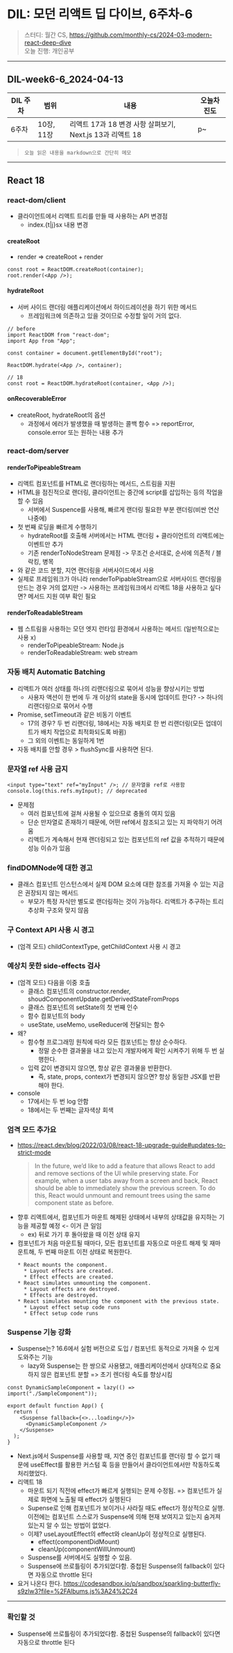# DIL: 모던 리액트 딥 다이브, 6주차-6

> 스터디: 월간 CS, https://github.com/monthly-cs/2024-03-modern-react-deep-dive  
> 오늘 진행: 개인공부

---

## DIL-week6-6_2024-04-13

| DIL 주차 | 범위       | 내용                                                      | 오늘차 진도 |
| -------- | ---------- | --------------------------------------------------------- | ----------- |
| 6주차    | 10장, 11장 | 리액트 17과 18 변경 사항 살펴보기, Next.js 13과 리액트 18 | p~          |

> `오늘 읽은 내용을 markdown으로 간단히 메모`

---

## React 18

### react-dom/client

- 클라이언트에서 리액트 트리를 만들 때 사용하는 API 변경점
  - index.{t|j}sx 내용 변경

#### createRoot

- render => createRoot + render

```tsx
const root = ReactDOM.createRoot(container);
root.render(<App />);
```

#### hydrateRoot

- 서버 사이드 랜더링 애플리케이션에서 하이드레이션을 하기 위한 메서드
  - 프레임워크에 의존하고 있을 것이므로 수정할 일이 거의 없다.

```tsx
// before
import ReactDOM from "react-dom";
import App from "App";

const container = document.getElementById("root");

ReactDOM.hydrate(<App />, container);

// 18
const root = ReactDOM.hydrateRoot(container, <App />);
```

#### onRecoverableError

- createRoot, hydrateRoot의 옵션
  - 과정에서 에러가 발생했을 때 발생하는 콜백 함수 => reportError, console.error 또는 원하는 내용 추가

### react-dom/server

#### renderToPipeableStream

- 리액트 컴포넌트를 HTML로 랜더링하는 메서드, 스트림을 지원
- HTML을 점진적으로 랜더링, 클라이언트는 중간에 script를 삽입하는 등의 작업을 할 수 있음
  - 서버에서 Suspence를 사용해, 빠르게 랜더링 필요한 부분 랜더링(비싼 연산 나중에)
- 첫 번째 로딩을 빠르게 수행하기
  - hydrateRoot를 호출해 서버에서는 HTML 랜더링 + 클라이언트의 리액트에는 이벤트만 추가
  - 기존 renderToNodeStream 문제점 -> 무조건 순서대로, 순서에 의존적 / 블락킹, 병목
- <Suspense />와 같은 코드 분할, 지연 랜더링을 서버사이드에서 사용
- 실제로 프레임워크가 아니라 renderToPipableStream으로 서버사이드 랜더링을 만드는 경우 거의 없지만 -> 사용하는 프레임워크에서 리액트 18을 사용하고 싶다면? 메서드 지원 여부 확인 필요

#### renderToReadableStream

- 웹 스트림을 사용하는 모던 엣지 런타임 환경에서 사용하는 메서드 (일반적으로는 사용 x)
  - renderToPipeableStream: Node.js
  - renderToReadableStream: web stream

### 자동 배치 Automatic Batching

- 리액트가 여러 상태를 하나의 리랜더링으로 묶어서 성능을 향상시키는 방법
  - 사용자 액션이 한 번에 두 개 이상의 state을 동시에 업데이트 한다? -> 하나의 리랜더링으로 묶어서 수행
- Promise, setTimeout과 같은 비동기 이벤트
  - 17의 경우? 두 번 리랜더링, 18에서는 자동 배치로 한 번 리랜더링(모든 업데이트가 배치 작업으로 최적화되도록 바뀜)
  - 그 외의 이벤트는 동일하게 1번
- 자동 배치를 안할 경우 > flushSync를 사용하면 된다.

### 문자열 ref 사용 금지

```tsx
<input type="text" ref="myInput" />; // 문자열을 ref로 사용함
console.log(this.refs.myInput); // deprecated
```

- 문제점
  - 여러 컴포넌트에 걸쳐 사용될 수 있으므로 충돌의 여지 있음
  - 단순 만자열로 존재하기 때문에, 어떤 ref에서 참조되고 있는 지 파악하기 어려움
  - 리액트가 계속해서 현재 랜더링되고 있는 컴포넌트의 ref 값을 추적하기 때문에 성능 이슈가 있음

### findDOMNode에 대한 경고

- 클래스 컴포넌트 인스턴스에서 실제 DOM 요소에 대한 참조를 가져올 수 있는 지금은 권장되지 않는 메서드
  - 부모가 특정 자식만 별도로 랜더링하는 것이 가능하다. 리액트가 추구하는 트리 추상화 구조와 맞지 않음

### 구 Context API 사용 시 경고

- (엄격 모드) childContextType, getChildContext 사용 시 경고

### 예상치 못한 side-effects 검사

- (엄격 모드) 다음을 이중 호출
  - 클래스 컴포넌트의 constructor.render, shoudComponentUpdate.getDerivedStateFromProps
  - 클래스 컴포넌트의 setState의 첫 번째 인수
  - 함수 컴포넌트의 body
  - useState, useMemo, useReducer에 전달되는 함수
- 왜?
  - 함수형 프로그래밍 원칙에 따라 모든 컴포넌트는 항상 순수하다.
    - 정말 순수한 결과물을 내고 있는지 개발자에게 확인 시켜주기 위해 두 번 실행한다.
  - 입력 값이 변경되지 않으면, 항상 같은 결과물을 반환한다.
    - 즉, state, props, context가 변경되지 않으면? 항상 동일한 JSX를 반환해야 한다.
- console
  - 17에서는 두 번 log 안함
  - 18에서는 두 번째는 글자색상 회색

### 엄격 모드 추가요

- https://react.dev/blog/2022/03/08/react-18-upgrade-guide#updates-to-strict-mode
  > In the future, we’d like to add a feature that allows React to add and remove sections of the UI while preserving state. For example, when a user tabs away from a screen and back, React should be able to immediately show the previous screen. To do this, React would unmount and remount trees using the same component state as before.
- 향후 리액트에서, 컴포넌트가 마운트 해제된 상태에서 내부의 상태값을 유지하는 기능을 제공할 예정 <- 이거 큰 일임
  - ex) 뒤로 가기 후 돌아왔을 때 이전 상태 유지
- 컴포넌트가 처음 마운트될 때마다, 모든 컴포넌트를 자동으로 마운트 해제 및 재마운트해, 두 번째 마운트 이전 상태로 복원한다.
  ```
  * React mounts the component.
    * Layout effects are created.
    * Effect effects are created.
  * React simulates unmounting the component.
    * Layout effects are destroyed.
    * Effects are destroyed.
  * React simulates mounting the component with the previous state.
    * Layout effect setup code runs
    * Effect setup code runs
  ```

### Suspense 기능 강화

- Suspense는? 16.6에서 실험 버전으로 도입 / 컴포넌트 동적으로 가져올 수 있게 도와주는 기능
  - lazy와 Suspense는 한 쌍으로 사용됐고, 애플리케이션에서 상대적으로 중요하지 않은 컴포넌트 분할 => 초기 렌더링 속도를 향상시킴

```tsx
const DynamicSampleComponent = lazy(() => import("./SampleComponent"));

export default function App() {
  return (
    <Suspense fallback={<>...loading</>}>
      <DynamicSampleComponent />
    </Suspense>
  );
}
```

- Next.js에서 Suspense를 사용할 때, 지연 중인 컴포넌트를 랜더링 할 수 없기 때문에 useEffect를 활용한 커스텀 훅 등을 만들어서 클라이언트에서만 작동하도록 처리했었다.
- 리액트 18
  - 마운트 되기 직전에 effect가 빠르게 실행되는 문제 수정됨. => 컴포넌트가 실제로 화면에 노출될 때 effect가 실행된다
  - Supense로 인해 컴포넌트가 보이거나 사라질 때도 effect가 정상적으로 실행. 이전에는 컴포넌트 스스로가 Suspense에 의해 현재 보여지고 있는지 숨겨져 있는지 알 수 있는 방법이 없었다.
  - 이제? useLayoutEffect의 effect와 cleanUp이 정상적으로 실행된다.
    - effect(componentDidMount)
    - cleanUp(componentWillUnmount)
  - Suspense를 서버에서도 실행할 수 있음.
  - Suspense에 쓰로틀링이 추가되었다함. 중첩된 Suspense의 fallback이 있다면 자동으로 throttle 된다
- 요거 나온다 한다. https://codesandbox.io/p/sandbox/sparkling-butterfly-s9zlw3?file=%2FAlbums.js%3A24%2C24

---

### 확인할 것

- Suspense에 쓰로틀링이 추가되었다함. 중첩된 Suspense의 fallback이 있다면 자동으로 throttle 된다
